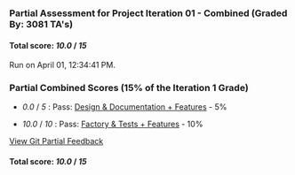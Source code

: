 ### Partial Assessment for Project Iteration 01 - Combined (Graded By: 3081 TA's)

#### Total score: _10.0_ / _15_

Run on April 01, 12:34:41 PM.


### Partial Combined Scores (15% of the Iteration 1 Grade)

+  _0.0_ / _5_ : Pass: [Design & Documentation + Features](Proj_01_DesignDoc_Assessment.md) - 5%



+  _10.0_ / _10_ : Pass: [Factory & Tests + Features](Proj_01_FactoryTests_Assessment.md) - 10%




[View Git Partial Feedback](Proj_01_GitPartial_Assessment.md)

#### Total score: _10.0_ / _15_

